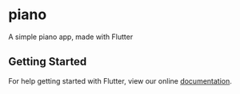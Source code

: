 # piano

A simple piano app, made with Flutter

## Getting Started

For help getting started with Flutter, view our online
[documentation](https://flutter.io/).
